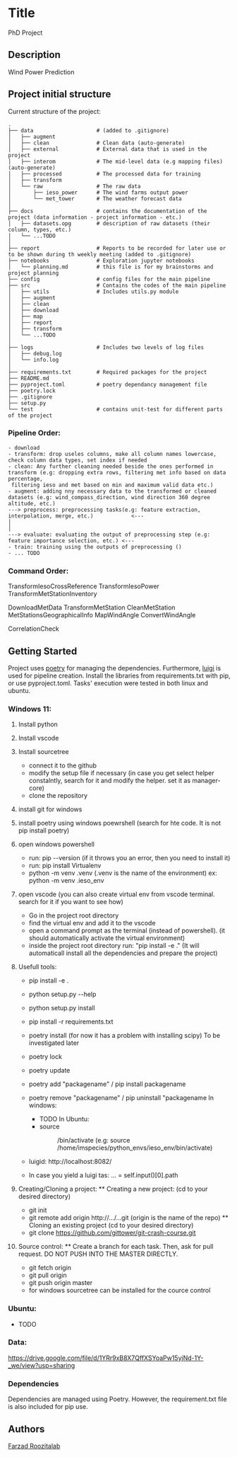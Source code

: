 # Title

PhD Project 

## Description

Wind Power Prediction

## Project initial structure

Current structure of the project:
```
.
├── data                    # (added to .gitignore)
│   ├── augment
│   ├── clean               # Clean data (auto-generate)
│   ├── external            # External data that is used in the project
│   ├── interom             # The mid-level data (e.g mapping files) (auto-generate)
│   ├── processed           # The processed data for training
│   ├── transform
│   └── raw                 # The raw data
│       ├── ieso_power      # The wind farms output power
│       └── met_tower       # The weather forecast data
│ 
├── docs                    # contains the documentation of the project (data information - project information - etc.)
│   ├── datasets.opg        # description of raw datasets (their column, types, etc.)      
│   └── ...TODO
│ 
├── report                  # Reports to be recorded for later use or to be shown during th weekly meeting (added to .gitignore)
├── notebooks               # Exploration jupyter notebooks
│   └── planning.md         # this file is for my brainstorms and project planning
├── config                  # config files for the main pipeline
├── src                     # Contains the codes of the main pipeline
│   ├── utils               # Includes utils.py module
│   ├── augment
│   ├── clean
│   ├── download
│   ├── map
│   ├── report
│   ├── transform
│   └── ...TODO
│
├── logs                    # Includes two levels of log files
│   ├── debug.log               
│   └── info.log
│
├── requirements.txt        # Required packages for the project
├── README.md
├── pyproject.toml          # poetry dependancy management file
├── poetry.lock
├── .gitignore
├── setup.py
└── test					# contains unit-test for different parts of the project
```
### Pipeline Order:
	- download
	- transform: drop useles columns, make all column names lowercase, check column data types, set index if needed
	- clean: Any further cleaning needed beside the ones performed in transform (e.g: dropping extra rows, filtering met info based on data percentage,
	 filtering ieso and met based on min and maximum valid data etc.)
	- augment: adding nny necessary data to the transformed or cleaned datasets (e.g: wind_compass_direction, wind direction 360 degree altitude, etc.) 
	---> preprocess: preprocessing tasks(e.g: feature extraction, interpolation, merge, etc.)			 <---
	│																										 │
	---> evaluate: evaluating the output of preprocessing step (e.g: feature importance selection, etc.) <---
	- train: training using the outputs of preprocessing ()
	- ... TODO

### Command Order:
TransformIesoCrossReference
TransformIesoPower
TransformMetStationInventory

DownloadMetData
TransformMetStation
CleanMetStation
MetStationsGeographicalInfo
MapWindAngle
ConvertWindAngle

CorrelationCheck
## Getting Started

Project uses [poetry](https://python-poetry.org/) for managing the dependencies. Furthermore, [luigi](https://luigi.readthedocs.io/en/stable/) is used for pipeline creation.
Install the libraries from requirements.txt with pip, or use pyproject.toml. Tasks' execution were tested in both linux and ubuntu.

### Windows 11:
1. Install python
2. Install vscode
3. Install sourcetree
	- connect it to the github
	- modify the setup file if necessary (in case you get select helper constalntly, search for it and modify the helper. set it as manager-core)
	- clone the repository

4. install git for windows
5. install poetry using windows poewrshell (search for hte code. It is not pip install poetry)
6. open windows powershell
	- run: pip --version (if it throws you an error, then you need to install it)
	- run: pip install Virtualenv
	- python -m venv .venv (.venv is the name of the environment)
		ex: python -m venv .ieso_env

6. open vscode (you can also create virtual env from vscode terminal. search for it if you want to see how)
	- Go in the project root directory
	- find the virtual env and add it to the vscode
	- open a command prompt as the terminal (instead of powershell). (it should automatically activate the virtual environment)
    - inside the project root directory run: "pip install -e ." (It will automaticall install all the dependencies and prepare the project)


7. Usefull tools:
	- pip install -e .
    - python setup.py --help
    - python setup.py install
	- pip install -r requirements.txt
    - poetry install (for now it has a problem with installing scipy) To be investigated later

	- poetry lock
	- poetry update
	- poetry add "packagename" / pip install packagename
	- poetry remove "packagename" / pip uninstall "packagename
	In windows:
		- TODO
	In Ubuntu:
		- source <dir to the virtual env>/bin/activate (e.g: source /home/imspecies/python_envs/ieso_env/bin/activate)
	- luigid: http://localhost:8082/

	- In case you yield a luigi tas: ... = self.input()[0].path 

8. Creating/Cloning a project:
	** Creating a new project: (cd to your desired directory)
	- git init
	- git remote add origin http://.../...git (origin is the name of the repo)
	** Cloning an existing project (cd to your desired directory)
	- git clone https://github.com/gittower/git-crash-course.git <name of the folder that you want to clone the project>
9. Source control:
	** Create a branch for each task. Then, ask for pull request. DO NOT PUSH INTO THE MASTER DIRECTLY.
	- git fetch origin
	- git pull origin
	- git push origin master
	- for windows sourcetree can be installed for the cource control

### Ubuntu:
- TODO

### Data:
https://drive.google.com/file/d/1YRr9xB8X7QffXSYoaPw15yjNd-1Y-_we/view?usp=sharing

### Dependencies

Dependencies are managed using Poetry. However, the requirement.txt file is also included for pip use.

## Authors

[Farzad Roozitalab](https://www.linkedin.com/in/farzad-roozitalab-173066152/)